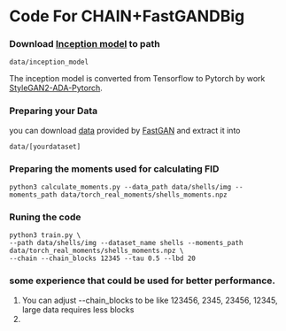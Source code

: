# Code For CHAIN+FastGANDBig

### Download [Inception model](https://nvlabs-fi-cdn.nvidia.com/stylegan2-ada-pytorch/pretrained/metrics/inception-2015-12-05.pt) to path
```
data/inception_model
```
The inception model is converted from Tensorflow to Pytorch by work [StyleGAN2-ADA-Pytorch](https://github.com/NVlabs/stylegan2-ada-pytorch).

### Preparing your Data
 you can download [data](https://drive.google.com/file/d/1aAJCZbXNHyraJ6Mi13dSbe7pTyfPXha0/view) provided by [FastGAN](https://github.com/odegeasslbc/FastGAN-pytorch?tab=readme-ov-file) and extract it into 
```
data/[yourdataset]
```

### Preparing the moments used for calculating FID
```
python3 calculate_moments.py --data_path data/shells/img --moments_path data/torch_real_moments/shells_moments.npz
```

### Runing the code
```
python3 train.py \
--path data/shells/img --dataset_name shells --moments_path data/torch_real_moments/shells_moments.npz \
--chain --chain_blocks 12345 --tau 0.5 --lbd 20
```

### some experience that could be used for better performance. 
1. You can adjust --chain_blocks to be like 123456, 2345, 23456, 12345, large data requires less blocks
2. 
